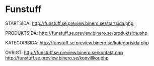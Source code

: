 # Funstuff

STARTSIDA: http://funstuff.se.preview.binero.se/startsida.php

PRODUKTSIDA: http://funstuff.se.preview.binero.se/produktsida.php

KATEGORISIDA: http://funstuff.se.preview.binero.se/kategorisida.php

ÖVRIGT:
http://funstuff.se.preview.binero.se/kontakt.php
http://funstuff.se.preview.binero.se/kopvillkor.php

